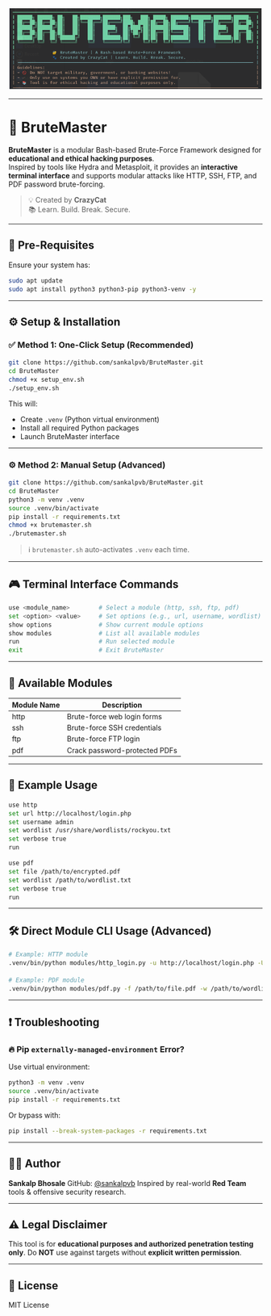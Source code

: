 ![BruteMaster Banner](banner.png)

---

# 🚀 BruteMaster

**BruteMaster** is a modular Bash-based Brute-Force Framework designed for  
**educational and ethical hacking purposes**.  
Inspired by tools like Hydra and Metasploit, it provides an **interactive terminal interface** and supports modular attacks like HTTP, SSH, FTP, and PDF password brute-forcing.

> 💡 Created by **CrazyCat**  
> 📚 Learn. Build. Break. Secure.

---

## 🔰 Pre-Requisites

Ensure your system has:

```bash
sudo apt update
sudo apt install python3 python3-pip python3-venv -y
````

---

## ⚙️ Setup & Installation

### ✅ Method 1: One-Click Setup (Recommended)

```bash
git clone https://github.com/sankalpvb/BruteMaster.git
cd BruteMaster
chmod +x setup_env.sh
./setup_env.sh
```

This will:

* Create `.venv` (Python virtual environment)
* Install all required Python packages
* Launch BruteMaster interface

---

### ⚙️ Method 2: Manual Setup (Advanced)

```bash
git clone https://github.com/sankalpvb/BruteMaster.git
cd BruteMaster
python3 -m venv .venv
source .venv/bin/activate
pip install -r requirements.txt
chmod +x brutemaster.sh
./brutemaster.sh
```

> ℹ️ `brutemaster.sh` auto-activates `.venv` each time.

---

## 🎮 Terminal Interface Commands

```bash
use <module_name>        # Select a module (http, ssh, ftp, pdf)
set <option> <value>     # Set options (e.g., url, username, wordlist)
show options             # Show current module options
show modules             # List all available modules
run                      # Run selected module
exit                     # Exit BruteMaster
```

---

## 🧰 Available Modules

| Module Name | Description                   |
| ----------- | ----------------------------- |
| http        | Brute-force web login forms   |
| ssh         | Brute-force SSH credentials   |
| ftp         | Brute-force FTP login         |
| pdf         | Crack password-protected PDFs |

---

## 🧪 Example Usage

```bash
use http
set url http://localhost/login.php
set username admin
set wordlist /usr/share/wordlists/rockyou.txt
set verbose true
run
```

```bash
use pdf
set file /path/to/encrypted.pdf
set wordlist /path/to/wordlist.txt
set verbose true
run
```

---

## 🛠️ Direct Module CLI Usage (Advanced)

```bash
# Example: HTTP module
.venv/bin/python modules/http_login.py -u http://localhost/login.php -U admin -w /usr/share/wordlists/rockyou.txt --verbose

# Example: PDF module
.venv/bin/python modules/pdf.py -f /path/to/file.pdf -w /path/to/wordlist.txt --verbose
```

---

## ❗ Troubleshooting

### 🔥 Pip `externally-managed-environment` Error?

Use virtual environment:

```bash
python3 -m venv .venv
source .venv/bin/activate
pip install -r requirements.txt
```

Or bypass with:

```bash
pip install --break-system-packages -r requirements.txt
```

---

## 👨‍💻 Author

**Sankalp Bhosale**
GitHub: [@sankalpvb](https://github.com/sankalpvb)
Inspired by real-world **Red Team** tools & offensive security research.

---

## ⚠️ Legal Disclaimer

This tool is for **educational purposes and authorized penetration testing only**.
Do **NOT** use against targets without **explicit written permission**.

---

## 📄 License

MIT License

